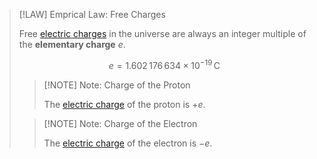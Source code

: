 >[!LAW] Emprical Law: Free Charges
>
>Free [electric charges](Electric%20Charge.md) in the universe are always an integer multiple of the **elementary charge** $e$.
>
>$$
>e =  1.602\, 176\, 634 \times 10^{−19} \, \mathrm{C}
>$$
>
>>[!NOTE] Note: Charge of the Proton
>>
>>The [electric charge](Electric%20Charge.md) of the proton is $+e$.
>>
>
>>[!NOTE] Note: Charge of the Electron
>>
>>The [electric charge](Electric%20Charge.md) of the electron is $-e$.
>>
>